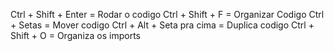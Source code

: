 Ctrl + Shift + Enter = Rodar o codigo
Ctrl + Shift + F = Organizar Codigo
Ctrl + Setas = Mover codigo
Ctrl + Alt + Seta pra cima = Duplica codigo
Ctrl + Shift + O = Organiza os imports
